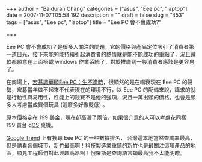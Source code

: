 +++
author = "Balduran Chang"
categories = ["asus", "Eee pc", "laptop"]
date = 2007-11-07T05:58:19Z
description = ""
draft = false
slug = "453"
tags = ["asus", "Eee pc", "laptop"]
title = "Eee PC 會不會成功?"

+++


Eee PC 會不會成功？是很多人關注的問題，它的價格與產品定位吸引了消費者第一道目光，接下來能夠能持續引起消費者的熱情就是能不能成功的重點了，況且微軟都願意在上面搭載 windows 作業系統了，對於推廣到一般消費者應該是更容易了。

在商場上，[宏碁諷華碩Eee PC：生不逢時](http://taiwan.cnet.com/news/ce/0,2000062982,20125756,00.htm)，很顯然的是在唱衰現在 Eee PC 的聲勢，宏碁當年做不起來不代表現在的環境不行，以 Eee PC 的配備來說，講求的就是行動性與易用性，性能上的競賽不是他的強項，況且一萬出頭的價格，也會是頗多人考慮當成買個玩具 (這麼多好像貶低) 。

原本價格定在 199 美金，現在卻高漲了兩倍，如果很介意的人可以考慮花同樣 199 買台 [gOS](http://www.thinkgos.com/products.html) 桌機。

[Google Trend](http://www.google.com/trends?q=eee+pc) 上有搜尋 Eee PC 的一些數據排名， 台灣這本地當然查詢率最高，但是請看各個城市，新竹最高啊！科技製造業重鎮的新竹也是最關注這項產品的地區，顯見工程師們對此興趣高昂啊！俄羅斯是查詢語言類最高我不太能明瞭。

